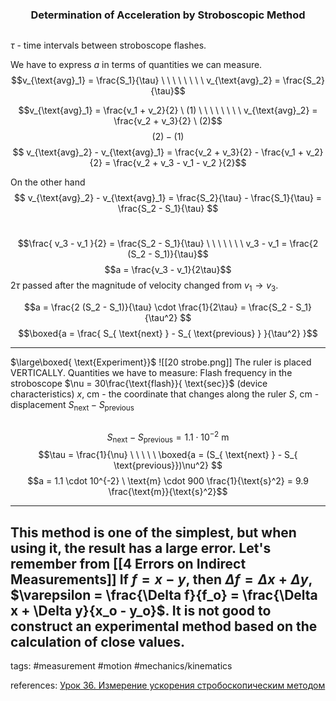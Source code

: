 ### <center>Determination of Acceleration by Stroboscopic Method</center>



<center><img src="http://urlr.me/DqXQs" alt=""/></center> 

$\tau$ - time intervals between stroboscope flashes.

We have to express $a$ in terms of quantities we can measure.
$$v_{\text{avg}_1} = \frac{S_1}{\tau} \ \ \ \ \ \ \ \ v_{\text{avg}_2} = \frac{S_2}{\tau}$$

$$v_{\text{avg}_1} = \frac{v_1 + v_2}{2} \ (1) \ \ \ \ \ \ \ \ v_{\text{avg}_2} = \frac{v_2 + v_3}{2} \ (2)$$
$$(2)-(1)$$ $$ v_{\text{avg}_2} - v_{\text{avg}_1} = \frac{v_2 + v_3}{2} - \frac{v_1 + v_2}{2} = \frac{v_2 + v_3 - v_1 - v_2 }{2}$$

On the other hand
$$ v_{\text{avg}_2} - v_{\text{avg}_1} = \frac{S_2}{\tau} - \frac{S_1}{\tau} = \frac{S_2 - S_1}{\tau} $$

\
$$\frac{ v_3 - v_1 }{2} = \frac{S_2 - S_1}{\tau} \ \ \ \ \ \ \  v_3 - v_1 = \frac{2 (S_2 - S_1)}{\tau}$$ $$a = \frac{v_3 - v_1}{2\tau}$$
$2\tau$ passed after the magnitude of velocity changed from $v_1 \to v_3$.

$$a = \frac{2 (S_2 - S_1)}{\tau} \cdot \frac{1}{2\tau} = \frac{S_2 - S_1}{\tau^2} $$
$$\boxed{a = \frac{ S_{ \text{next} } - S_{  \text{previous} } }{\tau^2} }$$


---

$\large\boxed{ \text{Experiment}}$
![[20 strobe.png]]
The ruler is placed VERTICALLY.
Quantities we have to measure:
Flash frequency in the stroboscope $\nu = 30\frac{\text{flash}}{ \text{sec}}$ (device characteristics)
$x$, cm - the coordinate that changes along the ruler
$S$, cm - displacement
$S_{ \text{next} } - S_{  \text{previous}}$

<center><img src="http://urlr.me/b6nFM" alt=""/></center>

$$S_{ \text{next} } - S_{  \text{previous}} = 1.1 \cdot 10^{-2} \ \text{m}$$
$$\tau = \frac{1}{\nu} \ \ \ \ \ \boxed{a = (S_{ \text{next} } - S_{  \text{previous}})\nu^2} $$
$$a = 1.1 \cdot 10^{-2} \ \text{m} \cdot 900 \frac{1}{\text{s}^2} = 9.9 \frac{\text{m}}{\text{s}^2}$$

---
This method is one of the simplest, but when using it, the result has a large error.
Let's remember from [[4 Errors on Indirect Measurements]]
  If $f = x-y$, then $\Delta f = \Delta x + \Delta y$, $\varepsilon = \frac{\Delta f}{f_o} = \frac{\Delta x + \Delta y}{x_o - y_o}$.
  It is not good to construct an experimental method based on the calculation of close values.
  ---
  
  tags: #measurement #motion #mechanics/kinematics 
  
  references: [Урок 36. Измерение ускорения стробоскопическим методом](https://www.youtube.com/watch?v=kOBTqHhJCl4&list=PL1Us50cZo25k6lXqOyfCYiKoTvaSbYxHX&index=13)

